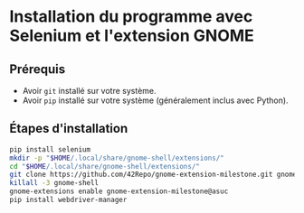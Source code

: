 # Installation du programme avec Selenium et l'extension GNOME

## Prérequis

- Avoir `git` installé sur votre système.
- Avoir `pip` installé sur votre système (généralement inclus avec Python).

## Étapes d'installation

```bash
pip install selenium
mkdir -p "$HOME/.local/share/gnome-shell/extensions/"
cd "$HOME/.local/share/gnome-shell/extensions/"
git clone https://github.com/42Repo/gnome-extension-milestone.git gnome-extension-milestone@asuc
killall -3 gnome-shell
gnome-extensions enable gnome-extension-milestone@asuc
pip install webdriver-manager
```
